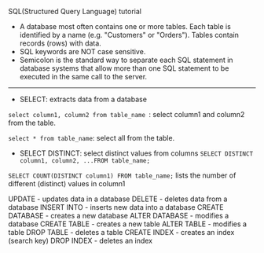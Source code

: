 SQL(Structured Query Language) tutorial

- A database most often contains one or more tables. Each table is identified by a name (e.g. "Customers" or "Orders"). Tables contain records (rows) with data.
- SQL keywords are NOT case sensitive. 
- Semicolon is the standard way to separate each SQL statement in database systems that allow more than one SQL statement to be executed in the same call to the server.


*****************************************************
- SELECT: extracts data from a database

``select column1, column2 from table_name ``: select column1 and column2 from the table. 

``select * from table_name``: select all from the table. 

- SELECT DISTINCT: select distinct values from columns
``SELECT DISTINCT column1, column2, ...FROM table_name;``

``SELECT COUNT(DISTINCT column1) FROM table_name;`` lists the number of different (distinct) values in column1


UPDATE - updates data in a database
DELETE - deletes data from a database
INSERT INTO - inserts new data into a database
CREATE DATABASE - creates a new database
ALTER DATABASE - modifies a database
CREATE TABLE - creates a new table
ALTER TABLE - modifies a table
DROP TABLE - deletes a table
CREATE INDEX - creates an index (search key)
DROP INDEX - deletes an index
